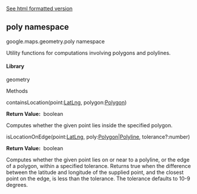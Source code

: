 [See html formatted version](https://huasofoundries.github.io/google-maps-documentation/poly.html)


poly namespace
--------------

google.maps.geometry.poly namespace

Utility functions for computations involving polygons and polylines.

#### Library

geometry

Methods

containsLocation(point:[LatLng](https://github.com/amenadiel/google-maps-documentation/blob/master/docs/LatLng.md), polygon:[Polygon](https://github.com/amenadiel/google-maps-documentation/blob/master/docs/Polygon.md))

**Return Value:**  boolean

Computes whether the given point lies inside the specified polygon.

isLocationOnEdge(point:[LatLng](https://github.com/amenadiel/google-maps-documentation/blob/master/docs/LatLng.md), poly:[Polygon](https://github.com/amenadiel/google-maps-documentation/blob/master/docs/Polygon.md)|[Polyline](https://github.com/amenadiel/google-maps-documentation/blob/master/docs/Polyline.md), tolerance?:number)

**Return Value:**  boolean

Computes whether the given point lies on or near to a polyline, or the edge of a polygon, within a specified tolerance. Returns true when the difference between the latitude and longitude of the supplied point, and the closest point on the edge, is less than the tolerance. The tolerance defaults to 10\-9 degrees.